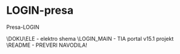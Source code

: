 # LOGIN-presa
Presa-LOGIN

\DOKU\ELE - elektro shema
\LOGIN_MAIN - TIA portal v15.1 projekt
\README - PREVERI NAVODILA!
